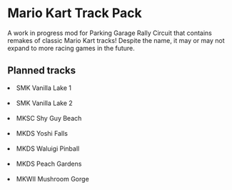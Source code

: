 # Mario Kart Track Pack
A work in progress mod for Parking Garage Rally Circuit that contains remakes of classic Mario Kart tracks! Despite the name, it may or may not expand to more racing games in the future.

## Planned tracks
<p><li>SMK Vanilla Lake 1</li><br>
<li>SMK Vanilla Lake 2</li><br>
<li>MKSC Shy Guy Beach</li><br>
<li>MKDS Yoshi Falls</li><br>
<li>MKDS Waluigi Pinball</li><br>
<li>MKDS Peach Gardens</li><br>
<li>MKWII Mushroom Gorge</li></p>
